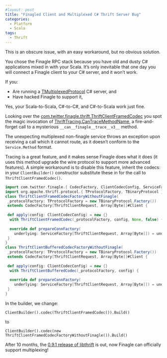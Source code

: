 ```yaml
---
#layout: post
title: "Finagled Client and Multiplexed C# Thrift Server Bug"
categories:
  - Platform
  - Scala
tags:
  - Thrift
---
```


This is an obscure issue, with an easy workaround, but no obvious solution.

You chose the Finagle RPC stack because you have old and dusty C# applications mixed in with your Scala. It’s only
inevitable that one day you will connect a Finagle client to your C# server, and it won’t work.

If you:

- Are running
  a [TMultiplexedProtocol](https://github.com/apache/thrift/blob/master/lib/csharp/src/Protocol/TMultiplexedProtocol.cs)
  C# server, and
- Have hacked Finagle to support it,

Yes, your Scala-to-Scala, C#-to-C#, and C#-to-Scala work just fine.

Looking over
the [com.twitter.finagle.thrift.ThriftClientFramedCodec](https://github.com/twitter/finagle/blob/master/finagle-thrift/src/main/scala/com/twitter/finagle/thrift/ThriftClientFramedCodec.scala)
you spot the magic invocation
of [ThriftTracing.CanTraceMethodName](https://github.com/twitter/finagle/blob/master/finagle-thrift/src/main/scala/com/twitter/finagle/thrift/ThriftTracing.scala),
a fire-and-forget call to a mysterious `__can__finagle__trace__v3__` method.

The unexpecting multiplexed non-finagle service throws an exception upon receiving a call which it cannot route, as it
doesn’t conform to the `Service.Method` format.

Tracing is a great feature, and it makes sense Finagle does what it does (it uses this method upgrade the wire protocol
to support more advanced features). A simple workaround is to disable this feature, inherit the codecs: in
your `ClientBuilder()` constructor substitute these in for the call to `ThriftClientFramedCodec()`.

```scala
import com.twitter.finagle.{ CodecFactory, ClientCodecConfig, ServiceFactory }
import org.apache.thrift.protocol.{ TProtocolFactory, TBinaryProtocol }
class ThriftClientFramedCodecFactoryWithoutFinagle(
 _protocolFactory: TProtocolFactory = new TBinaryProtocol.Factory())
 extends CodecFactory[ThriftClientRequest, Array[Byte]]#Client {
 
 def apply(config: ClientCodecConfig) = new {} 
  with ThriftClientFramedCodec(_protocolFactory, config, None, false) {
 
  override def prepareConnFactory(
    underlying: ServiceFactory[ThriftClientRequest, Array[Byte]]) = underlying
 }
}
class ThriftClientBufferedCodecFactoryWithoutFinagle(
 _protocolFactory: TProtocolFactory = new TBinaryProtocol.Factory())
 extends CodecFactory[ThriftClientRequest, Array[Byte]]#Client {
 
 def apply(config: ClientCodecConfig) = new {} 
  with ThriftClientBufferedCodec(_protocolFactory, config) {
 
  override def prepareConnFactory(
    underlying: ServiceFactory[ThriftClientRequest, Array[Byte]]) = underlying
 }
}
```

In the builder, we change:

```
ClientBuilder().codec(ThriftClientFramedCodec()).Build()
```

to

```
ClientBuilder().codec(new ThriftClientFramedCodecFactoryWithoutFinagle()).Build()
```

After 10 months,
the [0.9.1 release of libthrift](https://search.maven.org/search?q=g:org.apache.thrift%20AND%20a:libthrift) is out, now
Finagle can officially support multiplexing!
